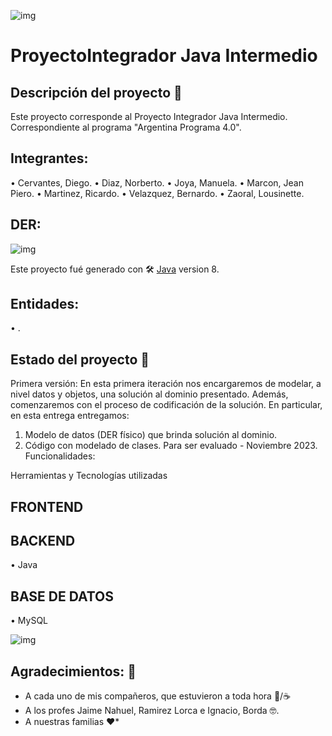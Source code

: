 ![img](https://i.postimg.cc/FRXKcL88/comienza.gif)
# ProyectoIntegrador Java Intermedio

## Descripción del proyecto 🚀
Este proyecto corresponde al Proyecto Integrador Java Intermedio. Correspondiente al programa "Argentina Programa 4.0".

## Integrantes:
•	Cervantes, Diego.
•	Diaz, Norberto.
•	Joya, Manuela.
•	Marcon, Jean Piero.
•	Martinez, Ricardo.
•	Velazquez, Bernardo.
•	Zaoral, Lousinette.

## DER:

![img](https://i.postimg.cc/05dzB7nB/DER.png)

Este proyecto fué generado con 🛠️ [Java](https://www.java.com/es/) version 8.
## Entidades:
•	.

## Estado del proyecto 📌
Primera versión: En esta primera iteración nos encargaremos de modelar, a nivel datos y objetos, una solución
al dominio presentado. Además, comenzaremos con el proceso de codificación de la solución.
En particular, en esta entrega entregamos:
1. Modelo de datos (DER físico) que brinda solución al dominio.
2. Código con modelado de clases.  Para ser evaluado - Noviembre 2023.
Funcionalidades:

Herramientas y Tecnologías utilizadas
## FRONTEND

## BACKEND
•	Java

## BASE DE DATOS
•	MySQL
	

![img](https://i.postimg.cc/zvBcCqgT/Programas-utilizados.png)
## Agradecimientos: 🎁

* A cada uno de mis compañeros, que estuvieron a toda hora 🍺/☕
* A los profes Jaime Nahuel, Ramirez Lorca e Ignacio, Borda 🤓.
* A nuestras familias ❤️* 